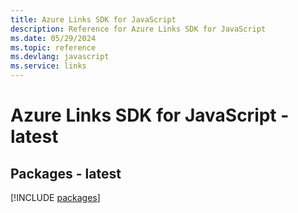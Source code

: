 ```yaml
---
title: Azure Links SDK for JavaScript
description: Reference for Azure Links SDK for JavaScript
ms.date: 05/29/2024
ms.topic: reference
ms.devlang: javascript
ms.service: links
---
```

# Azure Links SDK for JavaScript - latest
## Packages - latest
[!INCLUDE [packages](links-index.md)]